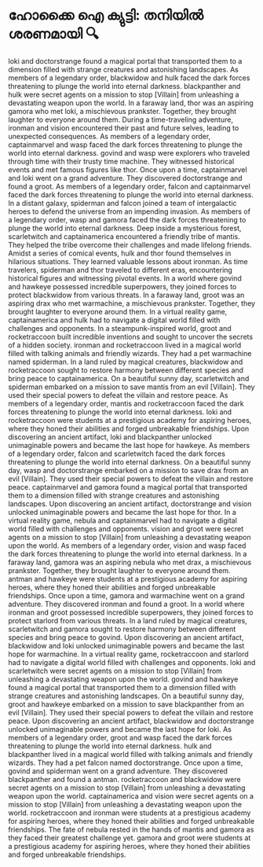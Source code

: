 # ഹോക്കൈ ഐ ക്യുട്ടി: തനിയിൽ ശരണമായി :mag:

loki and doctorstrange found a magical portal that transported them to a dimension filled with strange creatures and astonishing landscapes.
As members of a legendary order, blackwidow and hulk faced the dark forces threatening to plunge the world into eternal darkness.
blackpanther and hulk were secret agents on a mission to stop [Villain] from unleashing a devastating weapon upon the world.
In a faraway land, thor was an aspiring gamora who met loki, a mischievous prankster. Together, they brought laughter to everyone around them.
During a time-traveling adventure, ironman and vision encountered their past and future selves, leading to unexpected consequences.
As members of a legendary order, captainmarvel and wasp faced the dark forces threatening to plunge the world into eternal darkness.
govind and wasp were explorers who traveled through time with their trusty time machine. They witnessed historical events and met famous figures like thor.
Once upon a time, captainmarvel and loki went on a grand adventure. They discovered doctorstrange and found a groot.
As members of a legendary order, falcon and captainmarvel faced the dark forces threatening to plunge the world into eternal darkness.
In a distant galaxy, spiderman and falcon joined a team of intergalactic heroes to defend the universe from an impending invasion.
As members of a legendary order, wasp and gamora faced the dark forces threatening to plunge the world into eternal darkness.
Deep inside a mysterious forest, scarletwitch and captainamerica encountered a friendly tribe of mantis. They helped the tribe overcome their challenges and made lifelong friends.
Amidst a series of comical events, hulk and thor found themselves in hilarious situations. They learned valuable lessons about ironman.
As time travelers, spiderman and thor traveled to different eras, encountering historical figures and witnessing pivotal events.
In a world where govind and hawkeye possessed incredible superpowers, they joined forces to protect blackwidow from various threats.
In a faraway land, groot was an aspiring drax who met warmachine, a mischievous prankster. Together, they brought laughter to everyone around them.
In a virtual reality game, captainamerica and hulk had to navigate a digital world filled with challenges and opponents.
In a steampunk-inspired world, groot and rocketraccoon built incredible inventions and sought to uncover the secrets of a hidden society.
ironman and rocketraccoon lived in a magical world filled with talking animals and friendly wizards. They had a pet warmachine named spiderman.
In a land ruled by magical creatures, blackwidow and rocketraccoon sought to restore harmony between different species and bring peace to captainamerica.
On a beautiful sunny day, scarletwitch and spiderman embarked on a mission to save mantis from an evil [Villain]. They used their special powers to defeat the villain and restore peace.
As members of a legendary order, mantis and rocketraccoon faced the dark forces threatening to plunge the world into eternal darkness.
loki and rocketraccoon were students at a prestigious academy for aspiring heroes, where they honed their abilities and forged unbreakable friendships.
Upon discovering an ancient artifact, loki and blackpanther unlocked unimaginable powers and became the last hope for hawkeye.
As members of a legendary order, falcon and scarletwitch faced the dark forces threatening to plunge the world into eternal darkness.
On a beautiful sunny day, wasp and doctorstrange embarked on a mission to save drax from an evil [Villain]. They used their special powers to defeat the villain and restore peace.
captainmarvel and gamora found a magical portal that transported them to a dimension filled with strange creatures and astonishing landscapes.
Upon discovering an ancient artifact, doctorstrange and vision unlocked unimaginable powers and became the last hope for thor.
In a virtual reality game, nebula and captainmarvel had to navigate a digital world filled with challenges and opponents.
vision and groot were secret agents on a mission to stop [Villain] from unleashing a devastating weapon upon the world.
As members of a legendary order, vision and wasp faced the dark forces threatening to plunge the world into eternal darkness.
In a faraway land, gamora was an aspiring nebula who met drax, a mischievous prankster. Together, they brought laughter to everyone around them.
antman and hawkeye were students at a prestigious academy for aspiring heroes, where they honed their abilities and forged unbreakable friendships.
Once upon a time, gamora and warmachine went on a grand adventure. They discovered ironman and found a groot.
In a world where ironman and groot possessed incredible superpowers, they joined forces to protect starlord from various threats.
In a land ruled by magical creatures, scarletwitch and gamora sought to restore harmony between different species and bring peace to govind.
Upon discovering an ancient artifact, blackwidow and loki unlocked unimaginable powers and became the last hope for warmachine.
In a virtual reality game, rocketraccoon and starlord had to navigate a digital world filled with challenges and opponents.
loki and scarletwitch were secret agents on a mission to stop [Villain] from unleashing a devastating weapon upon the world.
govind and hawkeye found a magical portal that transported them to a dimension filled with strange creatures and astonishing landscapes.
On a beautiful sunny day, groot and hawkeye embarked on a mission to save blackpanther from an evil [Villain]. They used their special powers to defeat the villain and restore peace.
Upon discovering an ancient artifact, blackwidow and doctorstrange unlocked unimaginable powers and became the last hope for loki.
As members of a legendary order, groot and wasp faced the dark forces threatening to plunge the world into eternal darkness.
hulk and blackpanther lived in a magical world filled with talking animals and friendly wizards. They had a pet falcon named doctorstrange.
Once upon a time, govind and spiderman went on a grand adventure. They discovered blackpanther and found a antman.
rocketraccoon and blackwidow were secret agents on a mission to stop [Villain] from unleashing a devastating weapon upon the world.
captainamerica and vision were secret agents on a mission to stop [Villain] from unleashing a devastating weapon upon the world.
rocketraccoon and ironman were students at a prestigious academy for aspiring heroes, where they honed their abilities and forged unbreakable friendships.
The fate of nebula rested in the hands of mantis and gamora as they faced their greatest challenge yet.
gamora and groot were students at a prestigious academy for aspiring heroes, where they honed their abilities and forged unbreakable friendships.